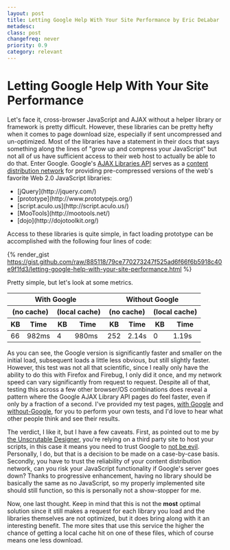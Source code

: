 ```yaml
---
layout: post
title: Letting Google Help With Your Site Performance by Eric DeLabar
metadesc: 
class: post
changefreq: never
priority: 0.9
category: relevant
---
```

# Letting Google Help With Your Site Performance

Let's face it, cross-browser JavaScript and AJAX without a helper library or 
framework is pretty difficult.  However, these libraries can be pretty hefty when it comes to page download 
size, especially if sent uncompressed and un-optimized.  Most of the libraries have a statement in their 
docs that says something along the lines of "grow up and compress your JavaScript" but not all of us have 
sufficient access to their web host to actually be able to do that.  Enter Google.  Google's 
[AJAX Libraries API](http://code.google.com/apis/ajaxlibs/) serves as a 
[content distribution network](http://en.wikipedia.org/wiki/Content_distribution_network) for 
providing pre-compressed versions of the web's favorite Web 2.0 JavaScript libraries:

<ul>
<li>[jQuery](http://jquery.com/)</li>
<li>[prototype](http://www.prototypejs.org/)</li>
<li>[script.aculo.us](http://script.aculo.us/)</li>
<li>[MooTools](http://mootools.net/)</li>
<li>[dojo](http://dojotoolkit.org/)</li>
</ul>

Access to these libraries is quite simple, in fact loading prototype can be accomplished with the following 
four lines of code:

{% render_gist https://gist.github.com/raw/885118/79ce770273247f525ad6f66f6b5918c40e9f1fd3/letting-google-help-with-your-site-performance.html %}

Pretty simple, but let's look at some metrics.

<table>
<thead>
<tr>
<th colspan="4">With Google</th>
<th colspan="4">Without Google</th>
</tr>
<tr>
<th colspan="2">(no cache)</th>
<th colspan="2">(local cache)</th>
<th colspan="2">(no cache)</th>
<th colspan="2">(local cache)</th>
</tr>
<tr>
<th>KB</th>
<th>Time</th>
<th>KB</th>
<th>Time</th>
<th>KB</th>
<th>Time</th>
<th>KB</th>
<th>Time</th>
</tr>
</thead>
<tbody>
<tr>
<td>66</td>
<td>982ms</td>
<td>4</td>
<td>980ms</td>
<td>252</td>
<td>2.14s</td>
<td>0</td>
<td>1.19s</td>
</tr>
</tbody>
</table>

As you can see, the Google version is significantly faster and smaller on the initial load, subsequent 
loads a little less obvious, but still slightly faster.  However, this test was not all that scientific, 
since I really only have the ability to do this with Firefox and Firebug, I only did it once, and my 
network speed can vary significantly from request to request.  Despite all of that, testing this across 
a few other browser/OS combinations does reveal a pattern where the Google AJAX Library API pages do feel 
faster, even if only by a fraction of a second.  I've provided my test pages, 
[with Google](http://www.ericdelabar.com/examples/letting-google-help-with-your-site-performance/google.html) 
and [without-Google](http://www.ericdelabar.com/examples/letting-google-help-with-your-site-performance/no-google.html), 
for you to perform your own tests, and I'd love to hear what other people think and see their results.

The verdict, I like it, but I have a few caveats.  First, as pointed out to me by 
[the Unscrutable Designer](http://inscrutabledesign.com/), 
you're relying on a third party site to host your scripts, in this case it means you need to trust Google to 
[not be evil](http://en.wikipedia.org/wiki/Don't_be_evil).  Personally, I do, but that is a decision 
to be made on a case-by-case basis.  Secondly, you have to trust the reliability of your content distribution 
network, can you risk your JavaScript functionality if Google's server goes down?  Thanks to progressive 
enhancement, having no library should be basically the same as no JavaScript, so my properly implemented site 
should still function, so this is personally not a show-stopper for me.

Now, one last thought.  Keep in mind that this is not the **most** optimal solution since it still 
makes a request for each library you load and the libraries themselves are not optimized, but it does bring along 
with it an interesting benefit.  The more sites that use this service the higher the chance of getting a local 
cache hit on one of these files, which of course means one less download.
